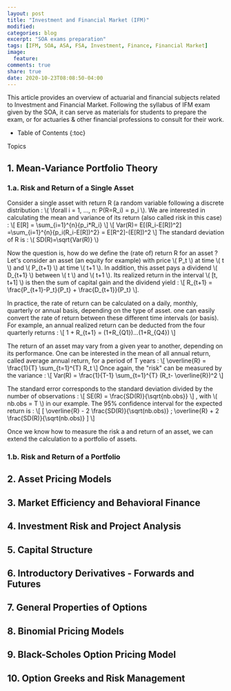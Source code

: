 ```yaml
---
layout: post
title: "Investment and Financial Market (IFM)"
modified:
categories: blog
excerpt: "SOA exams preparation"
tags: [IFM, SOA, ASA, FSA, Investment, Finance, Financial Market]
image:
  feature:
comments: true
share: true
date: 2020-10-23T08:08:50-04:00
---
```


This article provides an overview of actuarial and financial subjects related to Investment and Financial Market. Following the syllabus of IFM exam given by the SOA, it can serve as materials for students to prepare the exam, or for actuaries & other financial professions to consult for their work.  

* Table of Contents
{:toc}

 Topics
## 1. Mean-Variance Portfolio Theory

### 1.a. Risk and Return of a Single Asset

Consider a single asset with return R (a random variable following a discrete distribution : \\( \forall i = 1, ..., n: P(R=R_i) = p_i  \\). We are interested in calculating the mean and variance of its return (also called risk in this case) : 
\\[ E[R] = \sum_{i=1}^{n}{p_i*R_i} \\] 
\\[ Var(R)= E[(R_i-E[R])^2] =\sum_{i=1}^{n}{p_i(R_i-E[R])^2} = E[R^2]-(E[R])^2 \\]
The standard deviation of R is : \\( SD(R)=\sqrt{Var(R)} \\)

Now the question is, how do we define the (rate of) return R for an asset ? 
Let's consider an asset (an equity for example) with price \\( P_t \\) at time \\( t \\) and \\( P_{t+1} \\) at time \\( t+1 \\). In addition, this asset pays a dividend \\( D_{t+1} \\) between \\( t \\) and \\( t+1 \\). Its realized return in the interval \\( [t, t+1] \\) is then the sum of capital gain and the dividend yield :
\\[ R_{t+1} = \frac{P_{t+1}-P_t}{P_t} + \frac{D_{t+1}}{P_t} \\].

In practice, the rate of return can be calculated on a daily, monthly, quarterly or annual basis, depending on the type of asset. one can easily convert the rate of return between these different time intervals (or basis). For example, an annual realized return can be deducted from the four quarterly returns :
\\[ 1 + R_{t+1} = (1+R_{Q1})...(1+R_{Q4}) \\]

The return of an asset may vary from a given year to another, depending on its performance. One can be interested in the mean of all annual return, called  average annual return, for a period of T years :
\\[ \overline{R} = \frac{1}{T} \sum_{t=1}^{T} R_t \\]
Once again, the "risk" can be measured by the variance :
\\[ Var(R) = \frac{1}{T-1} \sum_{t=1}^{T} (R_t- \overline{R})^2 \\]

The standard error corresponds to the standard deviation divided by the number of observations : 
\\[ SE(R) = \frac{SD(R)}{\sqrt{nb.obs}} \\]
, with \\( nb.obs = T \\) in our example.
The 95% confidence interval for the expected return is :
\\[ [ \overline{R} - 2 \frac{SD(R)}{\sqrt(nb.obs)} ; \overline{R} + 2 \frac{SD(R)}{\sqrt(nb.obs)} ] \\]

Once we know how to measure the risk a and return of an asset, we can extend the calculation to a portfolio of assets.
### 1.b. Risk and Return of a Portfolio



## 2. Asset Pricing Models
## 3. Market Efficiency and Behavioral Finance
## 4. Investment Risk and Project Analysis
## 5. Capital Structure
## 6. Introductory Derivatives - Forwards and Futures
## 7. General Properties of Options
## 8. Binomial Pricing Models
## 9. Black-Scholes Option Pricing Model
## 10. Option Greeks and Risk Management
